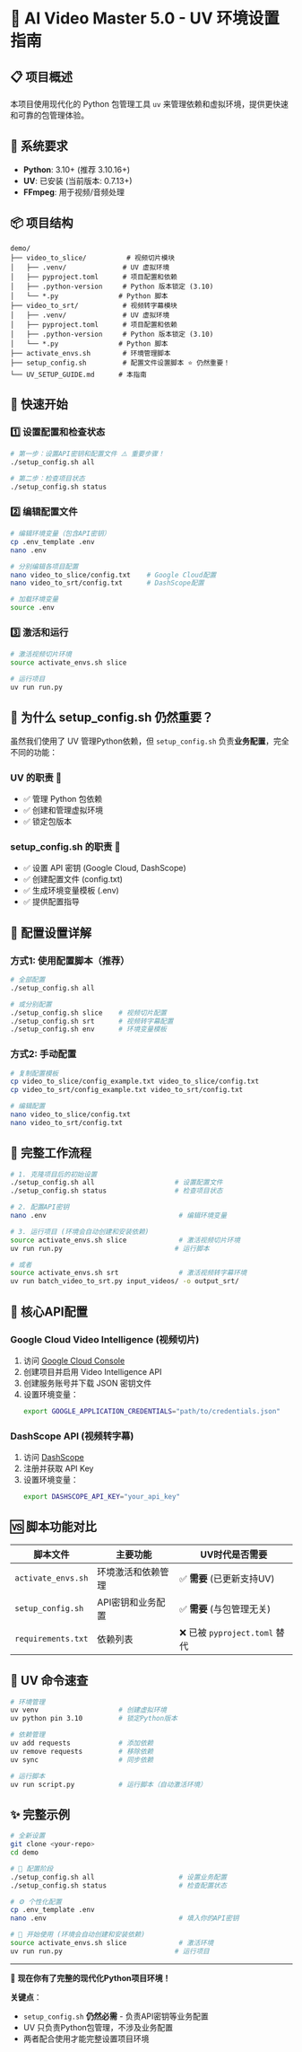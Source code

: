 # 🚀 AI Video Master 5.0 - UV 环境设置指南

## 📋 项目概述

本项目使用现代化的 Python 包管理工具 `uv` 来管理依赖和虚拟环境，提供更快速和可靠的包管理体验。

## 🔧 系统要求

- **Python**: 3.10+ (推荐 3.10.16+)
- **UV**: 已安装 (当前版本: 0.7.13+)
- **FFmpeg**: 用于视频/音频处理

## 📦 项目结构

```
demo/
├── video_to_slice/          # 视频切片模块
│   ├── .venv/              # UV 虚拟环境
│   ├── pyproject.toml      # 项目配置和依赖
│   ├── .python-version     # Python 版本锁定 (3.10)
│   └── *.py               # Python 脚本
├── video_to_srt/           # 视频转字幕模块  
│   ├── .venv/              # UV 虚拟环境
│   ├── pyproject.toml      # 项目配置和依赖
│   ├── .python-version     # Python 版本锁定 (3.10)
│   └── *.py               # Python 脚本
├── activate_envs.sh        # 环境管理脚本
├── setup_config.sh         # 配置文件设置脚本 ⭐ 仍然重要！
└── UV_SETUP_GUIDE.md      # 本指南
```

## 🎯 快速开始

### 1️⃣ 设置配置和检查状态

```bash
# 第一步：设置API密钥和配置文件 ⚠️ 重要步骤！
./setup_config.sh all

# 第二步：检查项目状态
./setup_config.sh status
```

### 2️⃣ 编辑配置文件

```bash
# 编辑环境变量（包含API密钥）
cp .env_template .env
nano .env

# 分别编辑各项目配置
nano video_to_slice/config.txt    # Google Cloud配置
nano video_to_srt/config.txt      # DashScope配置

# 加载环境变量
source .env
```

### 3️⃣ 激活和运行

```bash
# 激活视频切片环境
source activate_envs.sh slice

# 运行项目
uv run run.py
```

## 🔧 为什么 setup_config.sh 仍然重要？

虽然我们使用了 UV 管理Python依赖，但 `setup_config.sh` 负责**业务配置**，完全不同的功能：

### UV 的职责 🐍
- ✅ 管理 Python 包依赖
- ✅ 创建和管理虚拟环境
- ✅ 锁定包版本

### setup_config.sh 的职责 🔧
- ✅ 设置 API 密钥 (Google Cloud, DashScope)
- ✅ 创建配置文件 (config.txt)
- ✅ 生成环境变量模板 (.env)
- ✅ 提供配置指导

## 🔑 配置设置详解

### 方式1: 使用配置脚本（推荐）

```bash
# 全部配置
./setup_config.sh all

# 或分别配置
./setup_config.sh slice    # 视频切片配置
./setup_config.sh srt      # 视频转字幕配置  
./setup_config.sh env      # 环境变量模板
```

### 方式2: 手动配置

```bash
# 复制配置模板
cp video_to_slice/config_example.txt video_to_slice/config.txt
cp video_to_srt/config_example.txt video_to_srt/config.txt

# 编辑配置
nano video_to_slice/config.txt
nano video_to_srt/config.txt
```

## 🚀 完整工作流程

```bash
# 1. 克隆项目后的初始设置
./setup_config.sh all                    # 设置配置文件
./setup_config.sh status                 # 检查项目状态

# 2. 配置API密钥
nano .env                                 # 编辑环境变量

# 3. 运行项目 (环境会自动创建和安装依赖)
source activate_envs.sh slice             # 激活视频切片环境
uv run run.py                            # 运行脚本

# 或者
source activate_envs.sh srt               # 激活视频转字幕环境
uv run batch_video_to_srt.py input_videos/ -o output_srt/
```

## 📝 核心API配置

### Google Cloud Video Intelligence (视频切片)

1. 访问 [Google Cloud Console](https://console.cloud.google.com/)
2. 创建项目并启用 Video Intelligence API
3. 创建服务账号并下载 JSON 密钥文件
4. 设置环境变量：
   ```bash
   export GOOGLE_APPLICATION_CREDENTIALS="path/to/credentials.json"
   ```

### DashScope API (视频转字幕)

1. 访问 [DashScope](https://dashscope.aliyun.com/)
2. 注册并获取 API Key
3. 设置环境变量：
   ```bash
   export DASHSCOPE_API_KEY="your_api_key"
   ```

## 🆚 脚本功能对比

| 脚本文件 | 主要功能 | UV时代是否需要 |
|----------|----------|----------------|
| `activate_envs.sh` | 环境激活和依赖管理 | ✅ **需要** (已更新支持UV) |
| `setup_config.sh` | API密钥和业务配置 | ✅ **需要** (与包管理无关) |
| `requirements.txt` | 依赖列表 | ❌ 已被 `pyproject.toml` 替代 |

## 🔧 UV 命令速查

```bash
# 环境管理
uv venv                    # 创建虚拟环境
uv python pin 3.10         # 锁定Python版本

# 依赖管理  
uv add requests            # 添加依赖
uv remove requests         # 移除依赖
uv sync                    # 同步依赖

# 运行脚本
uv run script.py           # 运行脚本（自动激活环境）
```

## ✨ 完整示例

```bash
# 全新设置
git clone <your-repo>
cd demo

# 🔧 配置阶段
./setup_config.sh all                     # 设置业务配置
./setup_config.sh status                  # 检查配置状态

# ⚙️ 个性化配置
cp .env_template .env
nano .env                                 # 填入你的API密钥

# 🚀 开始使用 (环境会自动创建和安装依赖)
source activate_envs.sh slice             # 激活环境
uv run run.py                            # 运行项目
```

---

🎉 **现在你有了完整的现代化Python项目环境！**

**关键点**：
- `setup_config.sh` **仍然必需** - 负责API密钥等业务配置
- UV 只负责Python包管理，不涉及业务配置
- 两者配合使用才能完整设置项目环境 